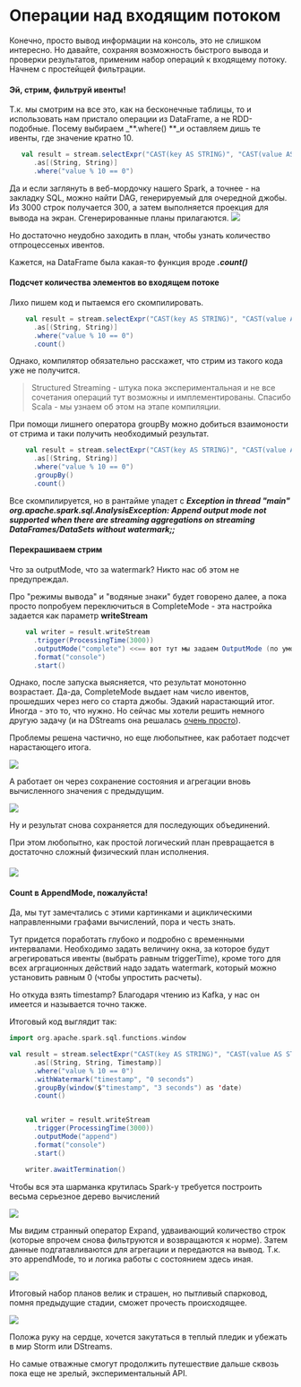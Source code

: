 # Операции над входящим потоком

Конечно, просто вывод информации на консоль, это не слишком интересно. Но давайте, сохраняя возможность быстрого вывода и проверки результатов, применим набор операций к входящему потоку. Начнем с простейщей фильтрации.

#### Эй, стрим, фильтруй ивенты!

Т.к. мы смотрим на все это, как на бесконечные таблицы, то и использовать нам пристало операции из DataFrame, а не RDD-подобные. Посему выбираем _**.where\(\) **_и оставляем дишь те ивенты, где значение кратно 10.

```scala
   val result = stream.selectExpr("CAST(key AS STRING)", "CAST(value AS STRING)")
      .as[(String, String)]
      .where("value % 10 == 0")
```

Да и если заглянуть в веб-мордочку нашего Spark, а точнее - на закладку SQL, можно найти DAG, генерируемый для очередной джобы. Из 3000 строк получается 300,  а затем выполняется проекция для вывода на экран. Сгенерированные планы прилагаются.                                                                                                                                                       ![](/assets/DAG_where.jpg)

Но достаточно неудобно заходить в план, чтобы узнать количество отпроцессеных ивентов.

Кажется, на DataFrame была какая-то функция вроде _**.count\(\)**_

#### 

#### Подсчет количества элементов во входящем потоке

Лихо пишем код и пытаемся его скомпилировать.

```scala
    val result = stream.selectExpr("CAST(key AS STRING)", "CAST(value AS STRING)")
      .as[(String, String)]
      .where("value % 10 == 0")
      .count()
```

Однако, компилятор обязательно расскажет, что стрим из такого кода уже не получится.

> Structured Streaming - штука пока экспериментальная и не все сочетания операций тут возможны и имплементированы. Спасибо Scala - мы узнаем об этом на этапе компиляции.

При помощи лишнего оператора groupBy можно добиться взаимоности от стрима и таки получить необходимый результат.

```scala
    val result = stream.selectExpr("CAST(key AS STRING)", "CAST(value AS STRING)")
      .as[(String, String)]
      .where("value % 10 == 0")
      .groupBy()
      .count()
```

Все скомпилируется, но в рантайме упадет с _**Exception in thread "main" org.apache.spark.sql.AnalysisException: Append output mode not supported when there are streaming aggregations on streaming DataFrames/DataSets without watermark;;**_



#### Перекрашиваем стрим

Что за outputMode, что за watermark? Никто нас об этом не предупреждал.

Про "режимы вывода" и "водяные знаки" будет говорено далее, а пока просто попробуем переключиться в CompleteMode - эта настройка задается как параметр **writeStream**

```scala
    val writer = result.writeStream
      .trigger(ProcessingTime(3000))
      .outputMode("complete") <<== вот тут мы задаем OutputMode (по умолчанию стоит append)
      .format("console")
      .start()

```

Однако, после запуска выясняется, что результат монотонно возрастает. Да-да, CompleteMode выдает нам число ивентов, прошедших через него со старта джобы. Эдакий нарастающий итог. Иногда - это то, что нужно. Но сейчас мы хотели решить немного другую задачу \(и на DStreams она решалась [очень просто](https://zaleslaw.gitbooks.io/data-processing-book/content/basic-dstreams-na-sluzhbe-ego-velichestva-striminga/chitaem-iz-kafka.html)\).

Проблемы решена частично, но еще любопытнее, как работает подсчет нарастающего итога.

![](/assets/DAG_count_1.jpg)

А работает он через сохранение состояния и агрегации вновь вычисленного значения с предыдущим.

![](/assets/DAG_count_2.jpg)

Ну и результат снова сохраняется для последующих объединений.

При этом любопытно, как простой логический план превращается в достаточно сложный физический план исполнения.

#### ![](/assets/DAG_count_3.jpg)

#### Count в AppendMode, пожалуйста!

Да, мы тут замечтались с этими картинками и ациклическими направленными графами вычислений, пора и честь знать.

Тут придется поработать глубоко и подробно с временными интервалами. Необходимо задать величину окна, за которое будут агрегироваться ивенты \(выбрать равным triggerTime\), кроме того для всех агргационных действий надо задать watermark, который можно установить равным 0 \(чтобы упростить расчеты\). 

Но откуда взять timestamp? Благодаря чтению из Kafka, у нас он имеется и называется точно также.

Итоговый код выглядит так:

```scala
import org.apache.spark.sql.functions.window

val result = stream.selectExpr("CAST(key AS STRING)", "CAST(value AS STRING)", "timestamp")
      .as[(String, String, Timestamp)]
      .where("value % 10 == 0")
      .withWatermark("timestamp", "0 seconds")
      .groupBy(window($"timestamp", "3 seconds") as 'date)
      .count()


    val writer = result.writeStream
      .trigger(ProcessingTime(3000))
      .outputMode("append")
      .format("console")
      .start()

    writer.awaitTermination()
```

Чтобы вся эта шарманка крутилась Spark-у требуется построить весьма серьезное дерево вычислений

![](/assets/DAG_append_1.jpg)

Мы видим странный оператор Expand, удваивающий количество строк \(которые впрочем снова фильтруются и возвращаются к норме\). Затем данные подгатавливаются для агрегации и передаются на вывод. Т.к. это appendMode, то и логика работы с состоянием здесь иная.

![](/assets/DAG_append_2.jpg)



Итоговый набор планов велик и страшен, но пытливый спарковод, помня предыдущие стадии, сможет прочесть происходящее.

![](/assets/DAG_append_4.jpg)

Положа руку на сердце, хочется закутаться в теплый пледик и убежать в мир Storm или DStreams.

Но самые отважные смогут продолжить путешествие дальше сквозь пока еще не зрелый, экспериментальный API.

